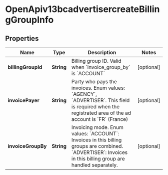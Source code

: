 # OpenApiv13bcadvertisercreateBillingGroupInfo

## Properties
Name | Type | Description | Notes
------------ | ------------- | ------------- | -------------
**billingGroupId** | **String** | Billing group ID. Valid when &#x60;invoice_group_by&#x60; is &#x60;ACCOUNT&#x60; |  [optional]
**invoicePayer** | **String** | Party who pays the invoices. Enum values: &#x60;AGENCY&#x60;, &#x60;ADVERTISER&#x60;. This field is required when the registrated area of the ad account is &#x60;FR&#x60; (France) |  [optional]
**invoiceGroupBy** | **String** | Invoicing mode. Enum values: &#x60;ACCOUNT&#x60;: Invoices in this billing groups are combined. &#x60;ADVERTISER&#x60;: Invoices in this billing group are handled separately. |  [optional]
